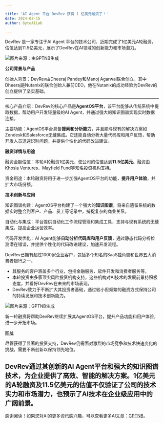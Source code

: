 ```yaml
---

title: 'AI Agent 平台 DevRev 获得 1 亿美元融资了！'
date: 2024-08-15
author: ByteAILab

---
```


DevRev 是一家专注于AI Agent 平台的技术公司，近期完成了1亿美元A轮融资，估值达到11.5亿美元，展示了DevRev在AI领域的创新能力和市场潜力。

![图片来源：由GPTNB生成](http://www.jesonc.com/upload/3B33CB85B496C0CB6FBA4C2BD79320AD/1723599667380/FiftsKq9mvNfkbCWRR5pMFdYL_ig.png)

**公司背景与产品**

创始人背景：DevRev由Dheeraj Pandey和Manoj Agarwal联合创立，其中Dheeraj是Nutanix的联合创始人兼前CEO，他在Nutanix的成功经验为DevRev的创立提供了坚实基础。

---


核心产品介绍：DevRev的核心产品是**AgentOS平台**，该平台能够从传统系统中提取数据，帮助用户开发轻量级的AI Agent，并通过强大的知识图谱实现实时数据连接。

主要功能：AgentOS平台具备**搜索和分析能力**，并且能与现有的解决方案如Zendesk和Salesforce无缝集成。它还能自动分析大量代码库和用户反馈，帮助开发人员迅速识别问题，并提供个性化的代码改进建议。

**融资详情与用途**

融资金额估值：本轮A轮融资1亿美元，使公司的估值达到**11.5亿美元**。融资由Khosla Ventures、Mayfield Fund等知名投资机构支持。

资金用途：本轮融资将用于进一步加强AgentOS平台的功能，**提升用户体验**，并扩大市场份额。

**技术创新与应用**

知识图谱构建：AgentOS平台构建了一个强大的**知识图谱**，将来自遗留系统的数据实时整合到客户、产品、员工等记录中，捕捉复杂的商业关系。

自动化与集成：平台提供自动化工作流程管理和集成工具，支持与现有系统的无缝集成，提高企业运营效率。

代码开发优化：AI Agent能够**自动分析代码库和用户反馈**，通过静态代码分析检测潜在错误，并提供个性化的代码改进建议，加速开发流程。

DevRev已拥有超过1000家企业客户，包括多个知名的SaaS独角兽和世界五大消费者银行之一。

- 其服务的客户涵盖多个行业，包括金融服务、软件开发和消费者服务等。
- 本轮投资由多家顶尖风险投资机构支持，这些机构对AI技术的发展前景持积极态度，并看好DevRev在未来的市场表现。
- DevRev致力于不断扩大其投资者基础，通过较小但频繁的融资方式保持公司的持续发展和技术创新能力。

![图片来源：GPTNB生成](http://www.jesonc.com/Fsb_wb9eHff50KyNHEZwfBI_e1zx)

新一轮融资将帮助DevRev继续扩展其AgentOS平台，提升产品功能和用户体验，进一步开拓市场。

[网址](https://devrev.ai/)

尽管获得了显著的投资支持，DevRev仍需面对激烈的市场竞争和技术快速变化的挑战，需要不断创新以保持领先地位。

**DevRev通过其创新的AI Agent平台和强大的知识图谱技术，为企业提供了高效、智能的解决方案。1亿美元的A轮融资及11.5亿美元的估值不仅验证了公司的技术实力和市场潜力，也预示了AI技术在企业级应用中的广阔前景。**
---
感谢阅读！如果您对AI的更多资讯感兴趣，可以查看更多AI文章：[GPTNB](https://gptnb.com)。